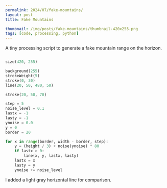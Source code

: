 ```yaml
---
permalink: 2024/07/fake-mountains/
layout: post
title: Fake Mountains

thumbnail: /img/posts/fake-mountains/thumbnail-420x255.png
tags: [code, processing, python]
---
```


A tiny processing script to generate a fake mountain range on the horizon.

```python

size(420, 255)

background(255)
strokeWeight(5)
stroke(0, 30)
line(20, 50, 480, 50)

stroke(20, 50, 70)

step = 5
noise_level = 0.1
lastx = -1
lasty = -1
ynoise = 0.0
y = 0
border = 20

for x in range(border, width - border, step):
    y = (height / 3) + noise(ynoise) * 80
    if lastx > 0:
        line(x, y, lastx, lasty)
    lastx = x
    lasty = y
    ynoise += noise_level

```

I added a light gray horizontal line for comparison.
